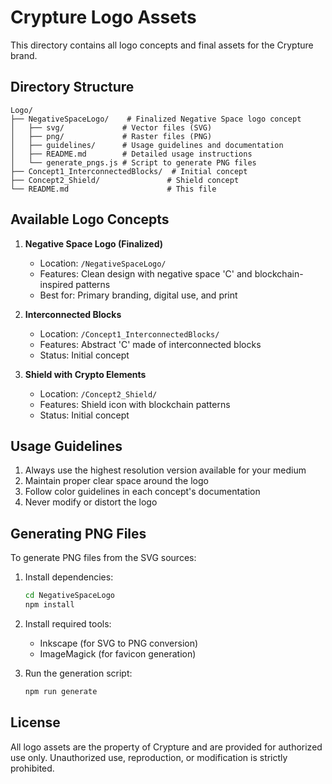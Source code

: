 # Crypture Logo Assets

This directory contains all logo concepts and final assets for the Crypture brand.

## Directory Structure

```
Logo/
├── NegativeSpaceLogo/    # Finalized Negative Space logo concept
│   ├── svg/             # Vector files (SVG)
│   ├── png/             # Raster files (PNG)
│   ├── guidelines/      # Usage guidelines and documentation
│   ├── README.md        # Detailed usage instructions
│   └── generate_pngs.js # Script to generate PNG files
├── Concept1_InterconnectedBlocks/  # Initial concept
├── Concept2_Shield/               # Shield concept
└── README.md                      # This file
```

## Available Logo Concepts

1. **Negative Space Logo (Finalized)**
   - Location: `/NegativeSpaceLogo/`
   - Features: Clean design with negative space 'C' and blockchain-inspired patterns
   - Best for: Primary branding, digital use, and print

2. **Interconnected Blocks**
   - Location: `/Concept1_InterconnectedBlocks/`
   - Features: Abstract 'C' made of interconnected blocks
   - Status: Initial concept

3. **Shield with Crypto Elements**
   - Location: `/Concept2_Shield/`
   - Features: Shield icon with blockchain patterns
   - Status: Initial concept

## Usage Guidelines

1. Always use the highest resolution version available for your medium
2. Maintain proper clear space around the logo
3. Follow color guidelines in each concept's documentation
4. Never modify or distort the logo

## Generating PNG Files

To generate PNG files from the SVG sources:

1. Install dependencies:
   ```bash
   cd NegativeSpaceLogo
   npm install
   ```

2. Install required tools:
   - Inkscape (for SVG to PNG conversion)
   - ImageMagick (for favicon generation)

3. Run the generation script:
   ```bash
   npm run generate
   ```

## License
All logo assets are the property of Crypture and are provided for authorized use only. Unauthorized use, reproduction, or modification is strictly prohibited.
